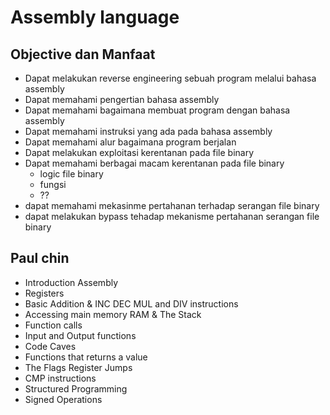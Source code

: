 # Assembly language 

## Objective dan Manfaat
- Dapat melakukan reverse engineering sebuah program melalui bahasa assembly 
- Dapat memahami pengertian bahasa assembly
- Dapat memahami bagaimana membuat program dengan bahasa assembly
- Dapat memahami instruksi yang ada pada bahasa assembly
- Dapat memahami alur bagaimana program berjalan
- Dapat melakukan exploitasi kerentanan pada file binary
- Dapat memahami berbagai macam kerentanan pada file binary
  - logic file binary
  - fungsi
  - ??
- dapat memahami mekasinme pertahanan terhadap serangan file binary
- dapat melakukan bypass tehadap mekanisme pertahanan serangan file binary
















## Paul chin 
- Introduction Assembly
- Registers
- Basic Addition & INC DEC MUL and DIV instructions
- Accessing main memory RAM & The Stack
- Function calls
- Input and Output functions
- Code Caves
- Functions that returns a value
- The Flags Register Jumps
- CMP instructions
- Structured Programming
- Signed Operations



